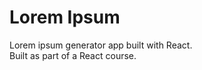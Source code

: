 # Lorem Ipsum

Lorem ipsum generator app built with React.
<br/>
Built as part of a React course.


